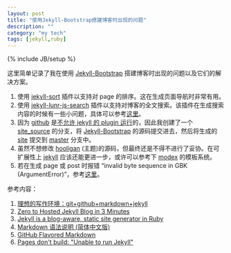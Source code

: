 ```yaml
---
layout: post
title: "使用Jekyll-Bootstrap搭建博客时出现的问题"
description: ""
category: "my tech" 
tags: [jekyll,ruby]
---
```

{% include JB/setup %}

这里简单记录了我在使用 [Jekyll-Bootstrap](http://jekyllbootstrap.com/) 搭建博客时出现的问题以及它们的解决方案。

1. 使用 [jekyll-sort](https://github.com/krazykylep/Jekyll-Sort) 插件以支持对 page 的排序。这在生成页面导航时非常有用。  
2. 使用 [jekyll-lunr-js-search](https://github.com/slashdotdash/jekyll-lunr-js-search) 插件以支持对博客的全文搜索。该插件在生成搜索内容的时候有一些小问题，具体可以参考[这里](https://github.com/hydra1983/jekyll-lunr-js-search/commit/73382ad29838c514ac80c121ee10f5f948191c39)。  
3. 因为 [github](https://github.com) 是[不允许 jekyll 的 plugin 运行](https://help.github.com/articles/pages-don-t-build-unable-to-run-jekyll)的，因此我创建了一个 [site_source](https://github.com/hydra1983/hydra1983.github.io/tree/site_source) 的分支，将 [Jekyll-Bootstrap](http://jekyllbootstrap.com/) 的源码提交进去，然后将生成的 [site](https://github.com/mojombo/jekyll/wiki/usage#_site) 提交到 [master](https://github.com/hydra1983/hydra1983.github.io) 分支中。  
4. 虽然不想修改 [hooligan](http://themes.jekyllbootstrap.com/preview/hooligan/) (主题)的源码，但最终还是不得不进行了妥协。在可扩展性上 [jekyll](https://github.com/mojombo/jekyll) 应该还能更进一步，或许可以参考下 [modex](http://modx.com/) 的模板系统。  
5. 若在生成 page 或 post 时报错 “invalid byte sequence in GBK (ArgumentError)”，参考[这里](http://www.ijser.cn/article/2013/04/10/note-about-jekyll/)。

参考内容：  
1. [理想的写作环境：git+github+markdown+jekyll](http://www.yangzhiping.com/tech/writing-space.html)    
2. [Zero to Hosted Jekyll Blog in 3 Minutes](http://jekyllbootstrap.com/)  
3. [Jekyll is a blog-aware, static site generator in Ruby](https://github.com/mojombo/jekyll)  
4. [Markdown 语法说明 (简体中文版)](http://wowubuntu.com/markdown/)  
5. [GitHub Flavored Markdown](https://help.github.com/articles/github-flavored-markdown)  
6. [Pages don't build: "Unable to run Jekyll"](https://help.github.com/articles/pages-don-t-build-unable-to-run-jekyll)